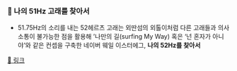 ### 🐳 나의 51Hz 고래를 찾아서

- 51.75Hz의 소리를 내는 52헤르츠 고래는 외딴섬의 외톨이처럼 다른 고래들과 의사소통이 불가능한 점을 활용해 ’나만의 길(surfing My Way) 혹은 ‘넌 혼자가 아니야’와 같은 컨셉을 구축한 네이버 웨일 이스터에그, **나의 52Hz를 찾아서**

[🔗 링크](http://52hz-whale.netlify.app)
